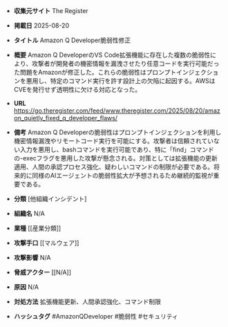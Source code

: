 - **収集元サイト**
The Register

- **掲載日**
2025-08-20

- **タイトル**
Amazon Q Developer脆弱性修正

- **概要**
Amazon Q DeveloperのVS Code拡張機能に存在した複数の脆弱性により、攻撃者が開発者の機密情報を漏洩させたり任意コードを実行可能だった問題をAmazonが修正した。これらの脆弱性はプロンプトインジェクションを悪用し、特定のコマンド実行を許す設計上の欠陥に起因する。AWSはCVEを発行せず透明性に欠ける対応となった。

- **URL**
https://go.theregister.com/feed/www.theregister.com/2025/08/20/amazon_quietly_fixed_q_developer_flaws/

- **備考**
Amazon Q Developerの脆弱性はプロンプトインジェクションを利用し機密情報漏洩やリモートコード実行を可能にする。攻撃者は信頼されていない入力を悪用し、bashコマンドを実行可能であり、特に「find」コマンドの-execフラグを悪用した攻撃が懸念される。対策としては拡張機能の更新適用、人間の承認プロセス強化、疑わしいコマンドの制限が必要である。将来的に同様のAIエージェントの脆弱性拡大が予想されるため継続的監視が重要である。

- **分類**
[他組織インシデント]

- **組織名**
N/A

- **業種**
[[産業分類]]

- **攻撃手口**
[[マルウェア]]

- **攻撃影響**
N/A

- **脅威アクター**
[[N/A]]

- **原因**
N/A

- **対処方法**
拡張機能更新、人間承認強化、コマンド制限

- **ハッシュタグ**
#AmazonQDeveloper #脆弱性 #セキュリティ
